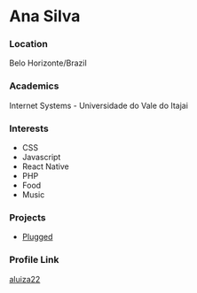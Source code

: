 # Ana Silva

### Location

Belo Horizonte/Brazil

### Academics

Internet Systems - Universidade do Vale do Itajai

### Interests

- CSS
- Javascript
- React Native
- PHP
- Food
- Music

### Projects

- [Plugged](http://plugged.anadev.com.br/)

### Profile Link

[aluiza22](https://github.com/aluiza22)